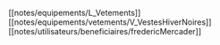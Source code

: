 [[notes/equipements/L_Vetements]] [[notes/equipements/vetements/V_VestesHiverNoires]] [[notes/utilisateurs/beneficiaires/fredericMercader]]
